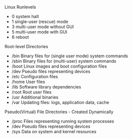 Linux Runlevels
- 0 system halt 
- 1 single-user (rescue) mode 
- 3 multi-user mode without GUI 
- 5 multi-user mode with GUI 
- 6 reboot

Root-level Directories
- /bin Binary files for (single user mode) system commands
- /sbin Binary files for (multi-user) system commands
- /boot Linux images and boot configuration files
- /dev Pseudo files representing devices
- /etc Configuration files
- /home User files
- /lib Software library dependencies
- /root Root user files
- /usr Additional binaries
- /var Updating files: logs, application data, cache

Pseudo(Virtual) File Directories - Created Dynamically
- /proc Files representing running system processes
- /dev Pseudo files representing devices
- /sys Data on system and kernel resources
